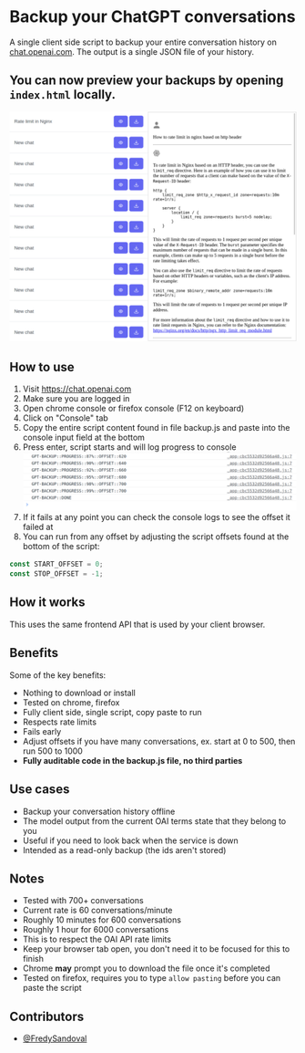# Backup your ChatGPT conversations

A single client side script to backup your entire conversation history on [chat.openai.com](https://chat.openai.com). The output is a single JSON file of your history.

## You can now preview your backups by opening `index.html` locally.

![Preview](preview.png)

## How to use

1. Visit https://chat.openai.com
2. Make sure you are logged in
3. Open chrome console or firefox console (F12 on keyboard)
4. Click on "Console" tab
5. Copy the entire script content found in file backup.js and paste into the console input field at the bottom
6. Press enter, script starts and will log progress to console
   ![Progress](progress.png)
7. If it fails at any point you can check the console logs to see the offset it failed at
8. You can run from any offset by adjusting the script offsets found at the bottom of the script:

```js
const START_OFFSET = 0;
const STOP_OFFSET = -1;
```

## How it works

This uses the same frontend API that is used by your client browser.

## Benefits

Some of the key benefits:

- Nothing to download or install
- Tested on chrome, firefox
- Fully client side, single script, copy paste to run
- Respects rate limits
- Fails early
- Adjust offsets if you have many conversations, ex. start at 0 to 500, then run 500 to 1000
- **Fully auditable code in the backup.js file, no third parties**

## Use cases

- Backup your conversation history offline
- The model output from the current OAI terms state that they belong to you
- Useful if you need to look back when the service is down
- Intended as a read-only backup (the ids aren't stored)

## Notes

- Tested with 700+ conversations
- Current rate is 60 conversations/minute
- Roughly 10 minutes for 600 conversations
- Roughly 1 hour for 6000 conversations
- This is to respect the OAI API rate limits
- Keep your browser tab open, you don't need it to be focused for this to finish
- Chrome **may** prompt you to download the file once it's completed
- Tested on firefox, requires you to type `allow pasting` before you can paste the script

## Contributors

- [@FredySandoval](https://github.com/FredySandoval)
